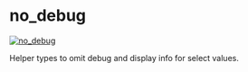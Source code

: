 # no_debug

[![no_debug](https://github.com/Cypher1/no_debug/actions/workflows/no_debug.yml/badge.svg)](https://github.com/Cypher1/no_debug/actions/workflows/no_debug.yml)

Helper types to omit debug and display info for select values.
